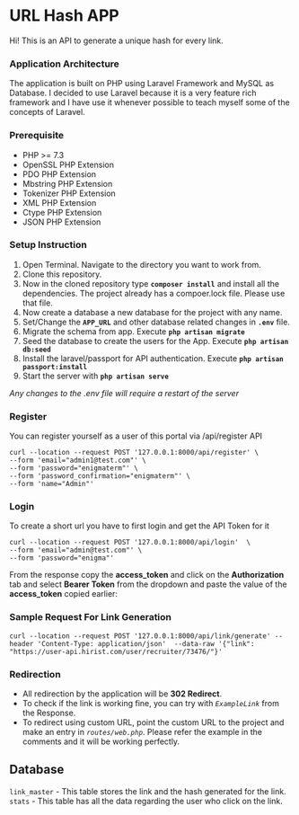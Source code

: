 # URL Hash APP

Hi!
This is an API to generate a unique hash for every link.

### Application Architecture
The application is built on PHP using Laravel Framework and MySQL as Database.
I decided to use Laravel because it is a very feature rich framework and I have use it whenever possible to teach myself some of the concepts of Laravel. 

### Prerequisite
-   PHP >= 7.3
-   OpenSSL PHP Extension
-   PDO PHP Extension
-   Mbstring PHP Extension
-   Tokenizer PHP Extension
-   XML PHP Extension
-   Ctype PHP Extension
-   JSON PHP Extension


### Setup Instruction
 1. Open Terminal. Navigate to the directory you want to work from.
 2. Clone this repository.
 3. Now in the cloned repository type **`composer install`** and install all the dependencies. The project already has a compoer.lock file. Please use that file.
 4. Now create a database a new database for the project with any name.
 5. Set/Change the **`APP_URL`** and other database related changes in **`.env`** file.
 6. Migrate the schema from app. Execute **`php artisan migrate`**
 7. Seed the database to create the users for the App. Execute **`php artisan db:seed`**
 8. Install the laravel/passport for API authentication. Execute **`php artisan passport:install`**
 9. Start the server with **`php artisan serve`**
 
 *Any changes to the .env file will require a restart of the server*


### Register
You can register yourself as a user of this portal via /api/register API

``` 
curl --location --request POST '127.0.0.1:8000/api/register' \
--form 'email="admin1@test.com"' \
--form 'password="enigmaterm"' \
--form 'password_confirmation="enigmaterm"' \
--form 'name="Admin"'
```

### Login
To create a short url you have to first login and get the API Token for it

```
curl --location --request POST '127.0.0.1:8000/api/login'  \
--form 'email="admin@test.com"' \
--form 'password="enigma"'
```

From the response copy the **access_token** and click on the **Authorization** tab and select **Bearer Token** from the dropdown and paste the value of the **access_token** copied earlier:

### Sample Request For Link Generation

    curl --location --request POST '127.0.0.1:8000/api/link/generate' --header 'Content-Type: application/json'  --data-raw '{"link": "https://user-api.hirist.com/user/recruiter/73476/"}'

### Redirection
- All redirection by the application will be **302 Redirect**.
- To check if the link is working fine, you can try with *`ExampleLink`* from the Response.
- To redirect using custom URL, point the custom URL to the project and make an entry in *`routes/web.php`*. Please refer the example in the comments and it will be working perfectly.

## Database 
`link_master` - This table stores the link and the hash generated for the link.
`stats` - This table has all the data regarding the user who click on the link.